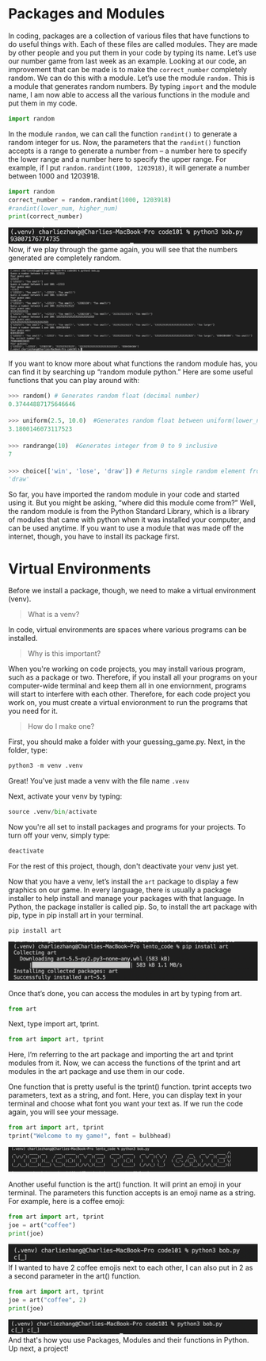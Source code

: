 # Packages and Modules

In coding, packages are a collection of various files that have functions to do useful things with. Each of these files are called modules. They are made by other people and you put them in your code by typing its name. Let’s use our number game from last week as an example. Looking at our code, an improvement that can be made is to make the ```
correct_number ``` completely random. We can do 
this with a module. Let’s use the module 
```random.``` This is a module that generates random numbers. By typing ```import``` and the module name, I am now able to access all the various functions in the module and put them in my code. 

```py
import random
```

In the module ```random```, we can call the function ```randint()``` to generate a random integer for us. Now, the parameters that the ```randint()``` function accepts is a range to generate a number from – a number here to specify the lower range and a number here to specify the upper range. For example, if I put ```random.randint(1000, 1203918)```, it will generate a number between 1000 and 1203918. 

```py
import random
correct_number = random.randint(1000, 1203918)
#randint(lower_num, higher_num)
print(correct_number)
```

![](assets/kaskdas.png)
Now, if we play through the game again, you will see that the numbers generated are completely random.

![](assets/example.png)



If you want to know more about what functions the random module has, you can find it by searching up “random module python.” Here are some useful functions that you can play around with:
```py 
>>> random() # Generates random float (decimal number)
0.37444887175646646

>>> uniform(2.5, 10.0)  #Generates random float between uniform(lower_number, upper_number)
3.1800146073117523

>>> randrange(10)  #Generates integer from 0 to 9 inclusive
7

>>> choice(['win', 'lose', 'draw']) # Returns single random element from a sequence
'draw'
```

So far, you have imported the random module in your code and started using it. But you might be asking, “where did this module come from?” Well, the random module is from the Python Standard Library, which is a library of modules that came with python when it was installed your computer, and can be used anytime. If you want to use a module that was made off the internet, though, you have to install its package first. 

# Virtual Environments
Before we install a package, though, we need to make a virtual environment (venv). 

> What is a venv?

In code, virtual environments are spaces where various programs can be installed. 

> Why is this important?

When you're working on code projects, you may install various program, such as a package or two. Therefore, if you install all your programs on your computer-wide terminal and keep them all in one enviornment, programs will start to interfere with each other. Therefore, for each code project you work on, you must create a virtual envioronment to run the programs that you need for it.

> How do I make one?

First, you should make a folder with your guessing_game.py. Next, in the folder, type:

```py
python3 -m venv .venv
```
Great! You've just made a venv with the file name ```.venv```

Next, activate your venv by typing:

```py
source .venv/bin/activate 
```
Now you're all set to install packages and programs for your projects. To turn off your venv, simply type:

```py
deactivate
```
For the rest of this project, though, don't deactivate your venv just yet. 

Now that you have a venv, let’s install the ```art``` package to display a few graphics on our game. In every language, there is usually a package installer to help install and manage your packages with that language. In Python, the package installer is called pip. So, to install the art package with pip, type in pip install art in your terminal.

```py
pip install art
```
![](assets/art.png)

Once that’s done, you can access the modules in art by typing from art. 
```py
from art
```
Next, type import art, tprint. 
```py
from art import art, tprint
```
Here, I’m referring to the art package and importing the art and tprint modules from it. Now, we can access the functions of the tprint and art modules in the art package and use them in our code.

One function that is pretty useful is the tprint() function. tprint accepts two parameters, text as a string, and font. Here, you can display text in your terminal and choose what font you want your text as. If we run the code again, you will see your message.

```py
from art import art, tprint
tprint("Welcome to my game!", font = bulbhead)
```
![](assets/bulb.png)


Another useful function is the art() function. It will print an emoji in your terminal. The parameters this function accepts is an emoji name as a string.
For example, here is a coffee emoji:
```py
from art import art, tprint
joe = art("coffee")
print(joe)
```
![](assets/joe1.png)
If I wanted to have 2 coffee emojis next to each other, I can also put in 2 as a second parameter in the art() function.
```py
from art import art, tprint
joe = art("coffee", 2)
print(joe)
```
![](assets/joe.png)
And that's how you use Packages, Modules and their functions in Python. Up next, a project!